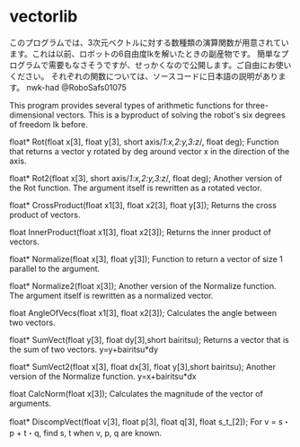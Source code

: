 # vectorlib
このプログラムでは、3次元ベクトルに対する数種類の演算関数が用意されています。これは以前、ロボットの6自由度Ikを解いたときの副産物です。
簡単なプログラムで需要もなさそうですが、せっかくなので公開します。ご自由にお使いください。
それぞれの関数については、ソースコードに日本語の説明があります。
nwk-had
@RoboSafs01075


This program provides several types of arithmetic functions for three-dimensional vectors. This is a byproduct of solving the robot's six degrees of freedom Ik before.

float* Rot(float x[3], float y[3], short axis/*1:x,2:y,3:z*/, float deg);
Function that returns a vector y rotated by deg around vector x in the direction of the axis.

float* Rot2(float x[3], short axis/*1:x,2:y,3:z*/, float deg);
Another version of the Rot function.
The argument itself is rewritten as a rotated vector.

float* CrossProduct(float x1[3], float x2[3], float y[3]);
Returns the cross product of vectors.

float InnerProduct(float x1[3], float x2[3]);
Returns the inner product of vectors.

float* Normalize(float x[3], float y[3]);
Function to return a vector of size 1 parallel to the argument.

float* Normalize2(float x[3]);
Another version of the Normalize function.
The argument itself is rewritten as a normalized vector.

float AngleOfVecs(float x1[3], float x2[3]);
Calculates the angle between two vectors.

float* SumVect(float y[3], float dy[3],short bairitsu);
Returns a vector that is the sum of two vectors.
y=y+bairitsu*dy

float* SumVect2(float x[3], float dx[3], float y[3],short bairitsu);
Another version of the Normalize function.
y=x+bairitsu*dx

float CalcNorm(float x[3]);
Calculates the magnitude of the vector of arguments.

float* DiscompVect(float v[3], float p[3], float q[3], float s_t_[2]);
For v = s・p + t・q, find s, t when v, p, q are known.
